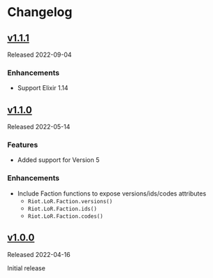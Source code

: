 # Changelog

## [v1.1.1](v1.1.1)

Released 2022-09-04

### Enhancements

* Support Elixir 1.14

## [v1.1.0](v1.1.0)

Released 2022-05-14

### Features

* Added support for Version 5

### Enhancements

* Include Faction functions to expose versions/ids/codes attributes
	* `Riot.LoR.Faction.versions()`
	* `Riot.LoR.Faction.ids()`
	* `Riot.LoR.Faction.codes()`

## [v1.0.0](v1.0.0)

Released 2022-04-16

Initial release
